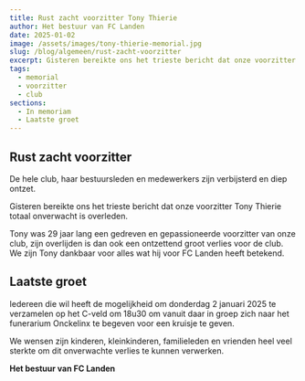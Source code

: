 ```yaml
---
title: Rust zacht voorzitter Tony Thierie
author: Het bestuur van FC Landen
date: 2025-01-02
image: /assets/images/tony-thierie-memorial.jpg
slug: /blog/algemeen/rust-zacht-voorzitter
excerpt: Gisteren bereikte ons het trieste bericht dat onze voorzitter Tony Thierie totaal onverwacht is overleden. 29 jaar lang was hij een gedreven en gepassioneerde voorzitter.
tags:
  - memorial
  - voorzitter
  - club
sections:
  - In memoriam
  - Laatste groet
---
```


## Rust zacht voorzitter

De hele club, haar bestuursleden en medewerkers zijn verbijsterd en diep ontzet.

Gisteren bereikte ons het trieste bericht dat onze voorzitter Tony Thierie totaal onverwacht is overleden.

Tony was 29 jaar lang een gedreven en gepassioneerde voorzitter van onze club, zijn overlijden is dan ook een ontzettend groot verlies voor de club. We zijn Tony dankbaar voor alles wat hij voor FC Landen heeft betekend.

## Laatste groet

Iedereen die wil heeft de mogelijkheid om donderdag 2 januari 2025 te verzamelen op het C-veld om 18u30 om vanuit daar in groep zich naar het funerarium Onckelinx te begeven voor een kruisje te geven.

We wensen zijn kinderen, kleinkinderen, familieleden en vrienden heel veel sterkte om dit onverwachte verlies te kunnen verwerken.

**Het bestuur van FC Landen**